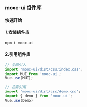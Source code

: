 ### mooc-ui 组件库

#### 快速开始

#### 1.安装组件库

```bash
npm i mooc-ui
```

#### 2.引用组件库
```javascript
// 全部引入
import 'mooc-ui/dist/css/index.css';
import MUI from 'mooc-ui';
Vue.use(MUI);

// 按需引用
import 'mooc-ui/dist/css/demo.css';
import { demo } from 'mooc-ui';
Vue.use(Demo)
```